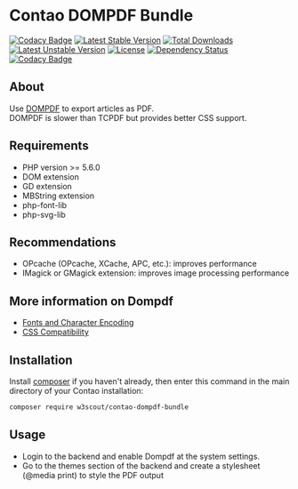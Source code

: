 # Contao DOMPDF Bundle

[![Codacy Badge](https://api.codacy.com/project/badge/Grade/bfae05b3e99f4dd3ae04192cb603b7b4)](https://app.codacy.com/app/w3scout/contao-dompdf-bundle?utm_source=github.com&utm_medium=referral&utm_content=w3scout/contao-dompdf-bundle&utm_campaign=badger)
[![Latest Stable Version](https://poser.pugx.org/w3scout/contao-dompdf-bundle/v/stable)](https://packagist.org/packages/w3scout/contao-dompdf-bundle)
[![Total Downloads](https://poser.pugx.org/w3scout/contao-dompdf-bundle/downloads)](https://packagist.org/packages/w3scout/contao-dompdf-bundle)
[![Latest Unstable Version](https://poser.pugx.org/w3scout/contao-dompdf-bundle/v/unstable)](https://packagist.org/packages/w3scout/contao-dompdf-bundle)
[![License](https://poser.pugx.org/w3scout/contao-dompdf-bundle/license)](https://packagist.org/packages/w3scout/contao-dompdf-bundle)
[![Dependency Status](https://www.versioneye.com/user/projects/59efd6a60fb24f108275853a/badge.svg?style=flat-square)](https://www.versioneye.com/user/projects/59efd6a60fb24f108275853a)
[![Codacy Badge](https://api.codacy.com/project/badge/Grade/ee7f709965f140cf86fcaf36fcf1cf76)](https://www.codacy.com/app/w3scout/contao-dompdf-bundle?utm_source=github.com&amp;utm_medium=referral&amp;utm_content=w3scout/contao-dompdf-bundle&amp;utm_campaign=Badge_Grade)

## About
Use [DOMPDF](https://github.com/dompdf/dompdf) to export articles as PDF.  
DOMPDF is slower than TCPDF but provides better CSS support.

## Requirements
 * PHP version >= 5.6.0
 * DOM extension
 * GD extension
 * MBString extension
 * php-font-lib
 * php-svg-lib

## Recommendations
 * OPcache (OPcache, XCache, APC, etc.): improves performance
 * IMagick or GMagick extension: improves image processing performance

## More information on Dompdf
* [Fonts and Character Encoding](https://github.com/dompdf/dompdf/wiki/About-Fonts-and-Character-Encoding)
* [CSS Compatibility](https://github.com/dompdf/dompdf/wiki/CSSCompatibility)

## Installation
Install [composer](https://getcomposer.org) if you haven't already, then enter this command in the main directory of your Contao installation:
```sh
composer require w3scout/contao-dompdf-bundle
```

## Usage
* Login to the backend and enable Dompdf at the system settings.
* Go to the themes section of the backend and create a stylesheet (@media print) to style the PDF output

